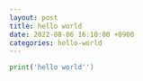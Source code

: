 ```yaml
---
layout: post
title: hello world
date: 2022-08-06 16:10:00 +0900
categories: hello-world
---
```


```python
print('hello world'')
```